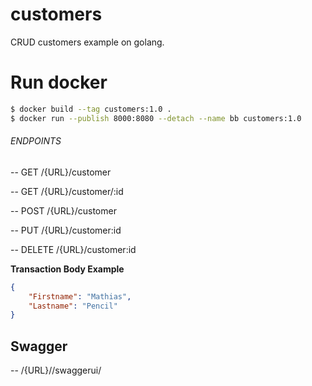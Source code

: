 # customers

CRUD customers example on golang.

# Run docker
```sh
$ docker build --tag customers:1.0 .
$ docker run --publish 8000:8080 --detach --name bb customers:1.0
```

###### ENDPOINTS

-- GET /{URL}/customer

-- GET /{URL}/customer/:id

-- POST /{URL}/customer

-- PUT /{URL}/customer:id

-- DELETE /{URL}/customer:id

**Transaction Body Example**
```json
{
	"Firstname": "Mathias",
	"Lastname": "Pencil"
}
```

## Swagger
-- /{URL}//swaggerui/
